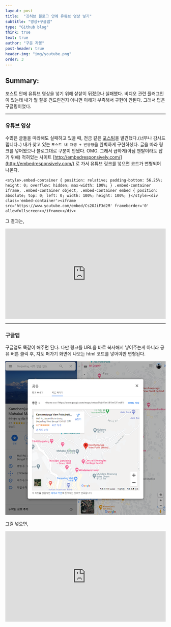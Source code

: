 ```yaml
---
layout: post
title:  "깃허브 블로그 안에 유튜브 영상 넣기"
subtitle: "영상+구글맵"
type: "Github blog"
think: true
text: true
author: "구운 자몽"
post-header: true
header-img: "img/youtube.png"
order: 3
---
```

## Summary:
포스트 안에 유튜브 영상을 넣기 위해 샅샅이 뒤졌으나 실패했다. 비디오 관련 플러그인이 있는데 내가 뭘 잘못 건드린건지 아니면 이해가 부족해서 구현이 안된다. 그래서 답은 구글링이었다.

---

### 유튜브 영상

수많은 글들을 따라해도 실패하고 있을 때, 천금 같은 [포스팅](http://www.halryang.net/embed-youtube-responsively/)을 발견했다.(너무나 감사드립니다..) 내가 찾고 있는 ```포스트 내 재생 + 반응형```을 완벽하게 구현하셨다. 글을 따라 링크를 넣어봤으나 블로그대로 구분이 안됐다. OMG. 그래서 급하게(아님 멘탈이라도 잡기 위해) 적혀있는 사이트 [http://embedresponsively.com/](http://embedresponsively.com/) 로 가서 유튜브 링크를 넣으면 코드가 변형되어 나온다.

```
<style>.embed-container { position: relative; padding-bottom: 56.25%; height: 0; overflow: hidden; max-width: 100%; } .embed-container iframe, .embed-container object, .embed-container embed { position: absolute; top: 0; left: 0; width: 100%; height: 100%; }</style><div class='embed-container'><iframe src='https://www.youtube.com/embed/Cs2OJiF3d2M' frameborder='0' allowfullscreen></iframe></div>
```

그 결과는,

<style>.embed-container { position: relative; padding-bottom: 56.25%; height: 0; overflow: hidden; max-width: 100%; } .embed-container iframe, .embed-container object, .embed-container embed { position: absolute; top: 0; left: 0; width: 100%; height: 100%; }</style><div class='embed-container'><iframe src='https://www.youtube.com/embed/Cs2OJiF3d2M' frameborder='0' allowfullscreen></iframe></div>

---
### 구글맵

구글맵도 똑같이 해주면 된다. 다만 링크를 URL을 바로 복사해서 넣어주는게 아니라 공유 버튼 클릭 후, 지도 퍼가기 화면에 나오는 html 코드를 넣어야만 변형된다.

![google_map](img/google_map.png)

그걸 넣으면,

<style>.embed-container { position: relative; padding-bottom: 56.25%; height: 0; overflow: hidden; max-width: 100%; } .embed-container iframe, .embed-container object, .embed-container embed { position: absolute; top: 0; left: 0; width: 100%; height: 100%; }</style><div class='embed-container'><iframe src='https://www.google.com/maps/embed?pb=!1m18!1m12!1m3!1d3553.504192889468!2d88.26567311535227!3d27.045828783070363!2m3!1f0!2f0!3f0!3m2!1i1024!2i768!4f13.1!3m3!1m2!1s0x39e42ec109f5d81b%3A0xaa9ef65377a4a9b!2sKanchenjunga%20View%20Point%20behind%20Mahakal%20Mandir!5e0!3m2!1sko!2skr!4v1607171875457!5m2!1sko!2skr' width='600' height='450' frameborder='0' style='border:0;' allowfullscreen='' aria-hidden='false' tabindex='0'></iframe></div>
